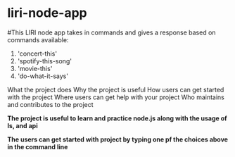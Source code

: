 # liri-node-app

#This LIRI node app takes in commands and gives a response based on commands available:


1. 'concert-this'
2. 'spotify-this-song'
3. 'movie-this'
4. 'do-what-it-says'

What the project does
Why the project is useful
How users can get started with the project
Where users can get help with your project
Who maintains and contributes to the project

**The project is useful to learn and practice node.js along with the usage of ls, and api**

**The users can get started with project by typing one pf the choices above in the command line**


